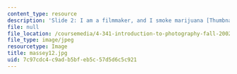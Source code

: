 ```yaml
---
content_type: resource
description: 'Slide 2: I am a filmmaker, and I smoke marijuana [Thumbnail]'
file: null
file_location: /coursemedia/4-341-introduction-to-photography-fall-2002/7c97cdc4c9adb5bfeb5c57d5d6c5c921_massey12.jpg
file_type: image/jpeg
resourcetype: Image
title: massey12.jpg
uid: 7c97cdc4-c9ad-b5bf-eb5c-57d5d6c5c921
---
```


